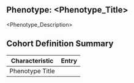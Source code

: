 ## Phenotype: <Phenotype_Title>
<Phenotype_Description>

## Cohort Definition Summary
| Characteristic | Entry |
| ------ | ------ |
| Phenotype Title | <Title> |
| Author(s) and Affiliations | <Authors_And_Affiliations> |
| Date of Submission | <Date_Of_Submission> |
| Modality | <Modality> |

## Source Data
| Links |
| ------ |
| [Implementation File(s)](https://github.com/OHDSI/PhenotypeLibrary/blob/master/OHDSI%20Gold%20Standard%20Phenotype%20Library/Books/<Phenotype_Title_Link>/<Cohort_Definition_Title_Link>/Implementation) |

### Development Process
<Development_Methodology>
